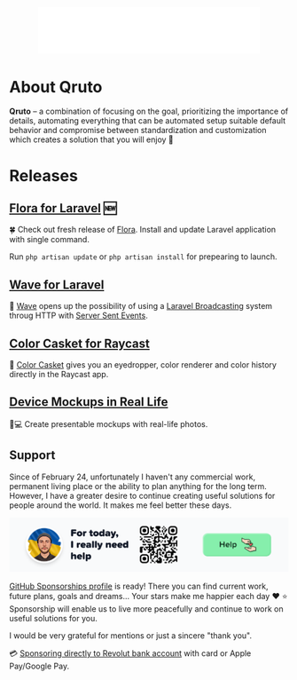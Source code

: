 <p align="center">
    <picture>
        <source media="(prefers-color-scheme: dark)" srcset="https://raw.githubusercontent.com/qruto/.github/main/images/logo-light.svg">
        <source media="(prefers-color-scheme: light)" srcset="https://raw.githubusercontent.com/qruto/.github/main/images/logo-dark.svg">
        <img alt="Qruto Logo" src="https://raw.githubusercontent.com/qruto/.github/main/images/logo-light.svg" width="400">
    </picture>
</p>

# About Qruto

**Qruto** – a combination of focusing on the goal, prioritizing the importance of details, automating everything that can be automated setup suitable default behavior and compromise between standardization and customization which creates a solution that you will enjoy 🥰

# Releases

## [Flora for Laravel](https://github.com/qruto/laravel-flora) 🆕

🍀 Check out fresh release of [Flora](https://github.com/qruto/laravel-flora). Install and update Laravel application with single command.

Run `php artisan update` or `php artisan install` for prepearing to launch.

## [Wave for Laravel](https://github.com/qruto/laravel-wave)

🗼 [Wave](https://github.com/qruto/laravel-wave) opens up the possibility of using a [Laravel Broadcasting](https://laravel.com/docs/9.x/broadcasting) system throug HTTP with [Server Sent Events](https://developer.mozilla.org/en-US/docs/Web/API/Server-sent_events).

## [Color Casket for Raycast](https://www.raycast.com/slava.razum/color-casket)

🎨 [Color Casket](https://www.raycast.com/slava.razum/color-casket) gives you an eyedropper,
color renderer and color history directly in the Raycast app.

## [Device Mockups in Real Life](https://www.figma.com/community/file/1109599764481353401)

📱💻 Create presentable mockups with real-life photos.

## Support

Since of February 24, unfortunately I haven't any commercial work, permanent living place or the ability to plan anything for the long term. However, I have a greater desire to continue creating useful solutions for people around the world. It makes me feel better these days.

[![support me](https://raw.githubusercontent.com/slavarazum/slavarazum/main/support-banner.png)](https://github.com/sponsors/qruto)

[GitHub Sponsorships profile](https://github.com/sponsors/qruto) is ready! There you can find current work, future plans, goals and dreams...
Your stars make me happier each day ❤️ ⭐ Sponsorship will enable us to live more peacefully and continue to work on useful solutions for you.

I would be very grateful for mentions or just a sincere "thank you".

💳 [Sponsoring directly to Revolut bank account](https://revolut.me/slavarazum) with card or Apple Pay/Google Pay.

